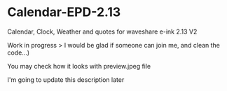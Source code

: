 # Calendar-EPD-2.13
Calendar, Clock, Weather and quotes for waveshare e-ink 2.13 V2

Work in progress > I would be glad if someone can join me, and clean the code...)

You may check how it looks with preview.jpeg file

I'm going to update this description later
